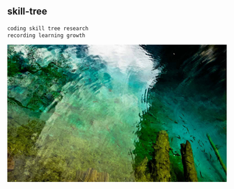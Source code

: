 ## skill-tree
```
coding skill tree research
recording learning growth
```
![background](file/background.jpg)
